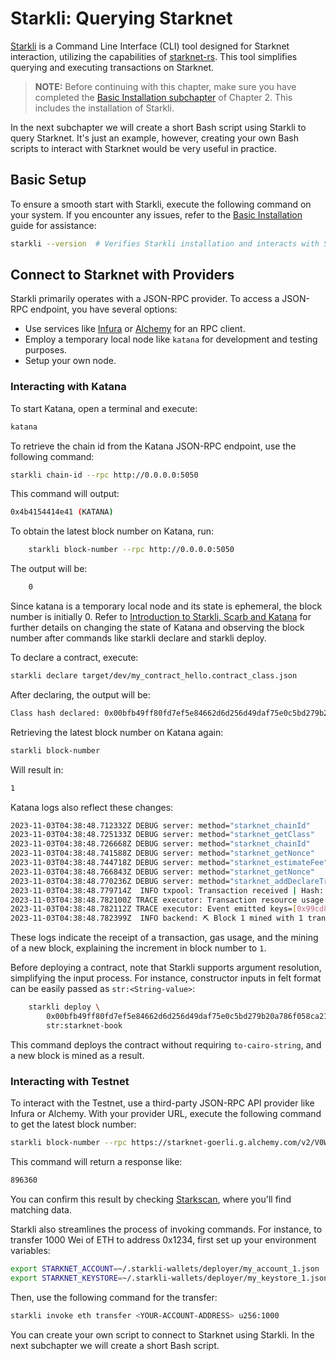 # Starkli: Querying Starknet

[Starkli](https://book.starkli.rs/) is a Command Line Interface (CLI) tool designed for Starknet interaction, utilizing the capabilities of [starknet-rs](https://github.com/xJonathanLEI/starknet-rs). This tool simplifies querying and executing transactions on Starknet.

> **NOTE:** Before continuing with this chapter, make sure you have completed the [Basic Installation subchapter](/ch02-01-basic-installation.html#starkli-installation) of Chapter 2. This includes the installation of Starkli.

In the next subchapter we will create a short Bash script using Starkli to query Starknet. It's just an example, however, creating your own Bash scripts to interact with Starknet would be very useful in practice.

## Basic Setup

To ensure a smooth start with Starkli, execute the following command on your system. If you encounter any issues, refer to the [Basic Installation](./ch02-01-basic-installation.md) guide for assistance:

```bash
starkli --version  # Verifies Starkli installation and interacts with Starknet
```

## Connect to Starknet with Providers

Starkli primarily operates with a JSON-RPC provider. To access a JSON-RPC endpoint, you have several options:

- Use services like [Infura](https://docs.infura.io/networks/starknet/how-to) or [Alchemy](https://www.alchemy.com/starknet) for an RPC client.
- Employ a temporary local node like `katana` for development and testing purposes.
- Setup your own node.

### Interacting with Katana

To start Katana, open a terminal and execute:

```bash
katana
```

To retrieve the chain id from the Katana JSON-RPC endpoint, use the following command:

```bash
starkli chain-id --rpc http://0.0.0.0:5050
```

This command will output:

```bash
0x4b4154414e41 (KATANA)
```

To obtain the latest block number on Katana, run:

```bash
    starkli block-number --rpc http://0.0.0.0:5050
```

The output will be:

```bash
    0
```

Since katana is a temporary local node and its state is ephemeral, the block number is initially 0. Refer to [Introduction to Starkli, Scarb and Katana](./ch02-02-starkli-scarb-katana.md) for further details on changing the state of Katana and observing the block number after commands like starkli declare and starkli deploy.

To declare a contract, execute:

```bash
starkli declare target/dev/my_contract_hello.contract_class.json
```

After declaring, the output will be:

```bash
Class hash declared: 0x00bfb49ff80fd7ef5e84662d6d256d49daf75e0c5bd279b20a786f058ca21418
```

Retrieving the latest block number on Katana again:

```bash
starkli block-number
```

Will result in:

```bash
1
```

Katana logs also reflect these changes:

```bash
2023-11-03T04:38:48.712332Z DEBUG server: method="starknet_chainId"
2023-11-03T04:38:48.725133Z DEBUG server: method="starknet_getClass"
2023-11-03T04:38:48.726668Z DEBUG server: method="starknet_chainId"
2023-11-03T04:38:48.741588Z DEBUG server: method="starknet_getNonce"
2023-11-03T04:38:48.744718Z DEBUG server: method="starknet_estimateFee"
2023-11-03T04:38:48.766843Z DEBUG server: method="starknet_getNonce"
2023-11-03T04:38:48.770236Z DEBUG server: method="starknet_addDeclareTransaction"
2023-11-03T04:38:48.779714Z  INFO txpool: Transaction received | Hash: 0x352f04ad496761c73806f92c64c267746afcbc16406bd0041ac6efa70b01a51
2023-11-03T04:38:48.782100Z TRACE executor: Transaction resource usage: Steps: 2854 | ECDSA: 1 | L1 Gas: 3672 | Pedersen: 15 | Range Checks: 63
2023-11-03T04:38:48.782112Z TRACE executor: Event emitted keys=[0x99cd8bde557814842a3121e8ddfd433a539b8c9f14bf31ebf108d12e6196e9]
2023-11-03T04:38:48.782399Z  INFO backend: ⛏️ Block 1 mined with 1 transactions
```

These logs indicate the receipt of a transaction, gas usage, and the mining of a new block, explaining the increment in block number to `1`.

Before deploying a contract, note that Starkli supports argument resolution, simplifying the input process. For instance, constructor inputs in felt format can be easily passed as `str:<String-value>`:

```bash
    starkli deploy \
        0x00bfb49ff80fd7ef5e84662d6d256d49daf75e0c5bd279b20a786f058ca21418 \
        str:starknet-book
```

This command deploys the contract without requiring `to-cairo-string`, and a new block is mined as a result.

### Interacting with Testnet

To interact with the Testnet, use a third-party JSON-RPC API provider like Infura or Alchemy. With your provider URL, execute the following command to get the latest block number:

```bash
starkli block-number --rpc https://starknet-goerli.g.alchemy.com/v2/V0WI...
```

This command will return a response like:

```bash
896360
```

You can confirm this result by checking [Starkscan](https://sepolia.starkscan.co/), where you'll find matching data.

Starkli also streamlines the process of invoking commands. For instance, to transfer 1000 Wei of ETH to address 0x1234, first set up your environment variables:

```bash
export STARKNET_ACCOUNT=~/.starkli-wallets/deployer/my_account_1.json
export STARKNET_KEYSTORE=~/.starkli-wallets/deployer/my_keystore_1.json
```

Then, use the following command for the transfer:

```bash
starkli invoke eth transfer <YOUR-ACCOUNT-ADDRESS> u256:1000
```

You can create your own script to connect to Starknet using Starkli. In the next subchapter we will create a short Bash script.
